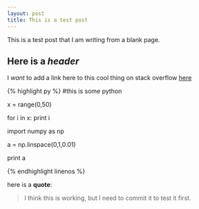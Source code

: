 ```yaml
---
layout: post
title: This is a test post
---
```


This is a test post that I am writing from a blank page.

Here is a _header_
------------------


I *want* to add a link here to this cool thing on stack overflow <a href="www.google.com">here</a>


{% highlight py %}
#this is some python

x = range(0,50)

for i in x:
  print i

import numpy as np

a = np.linspace(0,1,0.01)

print a
 
{% endhighlight linenos %}

here is a **quote**:

> I think this is working, but I need to commit it to test it first.
